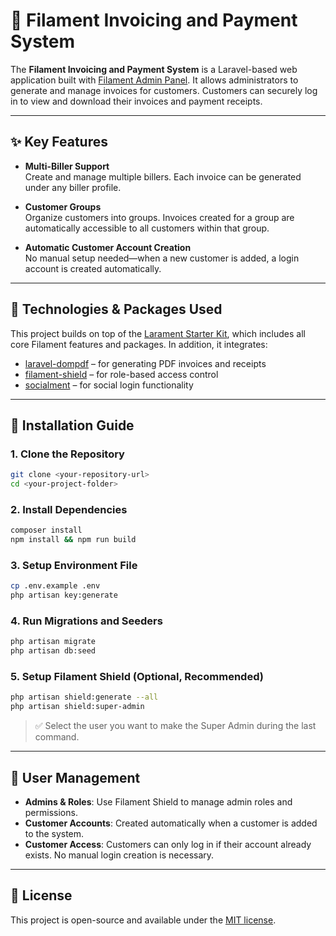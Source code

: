 
# 🧾 Filament Invoicing and Payment System

The **Filament Invoicing and Payment System** is a Laravel-based web application built with [Filament Admin Panel](https://filamentphp.com/). It allows administrators to generate and manage invoices for customers. Customers can securely log in to view and download their invoices and payment receipts.

---

## ✨ Key Features

- **Multi-Biller Support**  
  Create and manage multiple billers. Each invoice can be generated under any biller profile.

- **Customer Groups**  
  Organize customers into groups. Invoices created for a group are automatically accessible to all customers within that group.

- **Automatic Customer Account Creation**  
  No manual setup needed—when a new customer is added, a login account is created automatically.

---

## 🧩 Technologies & Packages Used

This project builds on top of the [Larament Starter Kit](https://github.com/codewithdennis/larament), which includes all core Filament features and packages. In addition, it integrates:

- [laravel-dompdf](https://github.com/barryvdh/laravel-dompdf) – for generating PDF invoices and receipts  
- [filament-shield](https://github.com/bezhanSalleh/filament-shield) – for role-based access control  
- [socialment](https://github.com/chrisreedio/socialment) – for social login functionality

---

## 🚀 Installation Guide

### 1. Clone the Repository

```bash
git clone <your-repository-url>
cd <your-project-folder>
```

### 2. Install Dependencies

```bash
composer install
npm install && npm run build
```

### 3. Setup Environment File

```bash
cp .env.example .env
php artisan key:generate
```

### 4. Run Migrations and Seeders

```bash
php artisan migrate
php artisan db:seed
```

### 5. Setup Filament Shield (Optional, Recommended)

```bash
php artisan shield:generate --all
php artisan shield:super-admin
```

> ✅ Select the user you want to make the Super Admin during the last command.

---

## 🔐 User Management

- **Admins & Roles**: Use Filament Shield to manage admin roles and permissions.
- **Customer Accounts**: Created automatically when a customer is added to the system.
- **Customer Access**: Customers can only log in if their account already exists. No manual login creation is necessary.

---

## 📄 License

This project is open-source and available under the [MIT license](LICENSE).
